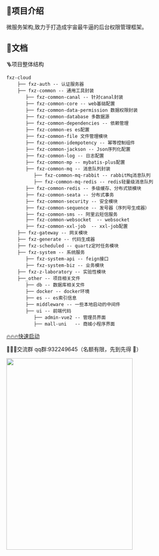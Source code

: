 ##  🚀项目介绍

 微服务架构,致力于打造成宇宙最牛逼的后台权限管理框架。



## 📖文档

🪜项目整体结构
```
fxz-cloud 
    ├── fxz-auth -- 认证服务器
    ├── fxz-common -- 通用工具封装
       ├── fxz-common-canal -- 针对canal封装
       ├── fxz-common-core -- web基础配置
       ├── fxz-common-data-permission 数据权限封装
       ├── fxz-common-database 多数据源
       ├── fxz-common-dependencies -- 依赖管理
       ├── fxz-common-es es配置
       ├── fxz-common-file 文件管理模块
       ├── fxz-common-idempotency -- 幂等控制组件
       ├── fxz-common-jackson -- Json序列化配置
       ├── fxz-common-log -- 日志配置
       ├── fxz-common-mp -- mybatis-plus配置
       ├── fxz-common-mq -- 消息队列封装
          ├── fxz-common-mq-rabbit -- rabbitMq消息队列
          ├── fxz-common-mq-redis -- redis轻量级消息队列
       ├── fxz-common-redis -- 多级缓存、分布式锁模块
       ├── fxz-common-seata -- 分布式事务
       ├── fxz-common-security -- 安全模块
       ├── fxz-common-sequence -- 发号器（序列号生成器）
       ├── fxz-common-sms -- 阿里云短信服务
       ├── fxz-common-websocket  -- websocket
       ├── fxz-common-xxl-job  -- xxl-job配置
    ├── fxz-gateway -- 网关模块
    ├── fxz-generate -- 代码生成器
    ├── fxz-scheduled -- quartz定时任务模块
    ├── fxz-system -- 系统服务
       ├── fxz-system-api -- feign接口
       ├── fxz-system-biz -- 业务模块
    ├── fxz-z-laboratory -- 实验性模块
    ├──_other -- 项目相关文件
       ├── db -- 数据库相关文件
       ├── docker -- docker环境
       ├── es -- es索引信息   
       ├── middleware -- 一些本地启动的中间件
       ├── ui -- 前端代码
          ├── admin-vue2 -- 管理员界面
          ├── mall-uni   -- 商城小程序界面
```
[🔥🔥🔥快速启动](https://gitee.com/fxzcloud/fxz-cloud/wikis/%E5%BF%AB%E9%80%9F%E5%90%AF%E5%8A%A8)

🚀🚀🚀交流群
qq群:932249645（名额有限，先到先得 🤪）
<p>
<img src="https://minio.pigx.vip/oss/2022/07/FcAxsd.jpg" width = "330" height = "500"/>
</p>
